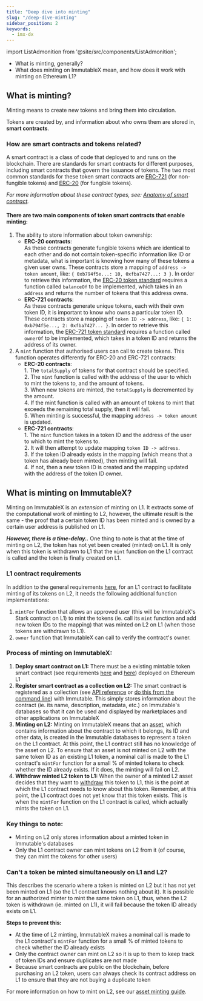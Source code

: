 ```yaml
---
title: "Deep dive into minting"
slug: "/deep-dive-minting"
sidebar_position: 2
keywords:
  - imx-dx
---
```


import ListAdmonition from '@site/src/components/ListAdmonition';

<ListAdmonition>
    <ul>
        <li>What is minting, generally?</li>
        <li>What does minting on ImmutableX mean, and how does it work with minting on Ethereum L1?</li>
    </ul>
</ListAdmonition>

## What is minting?

Minting means to create new tokens and bring them into circulation.

Tokens are created by, and information about who owns them are stored in, **smart contracts**.

### How are smart contracts and tokens related?

A smart contract is a class of code that deployed to and runs on the blockchain. There are standards for smart contracts for different purposes, including smart contracts that govern the issuance of tokens. The two most common standards for these token smart contracts are [ERC-721](https://eips.ethereum.org/EIPS/eip-721) (for non-fungible tokens) and [ERC-20](https://eips.ethereum.org/EIPS/eip-20) (for fungible tokens).

_For more information about these contract types, see: [Anatomy of smart contract](../key-concepts/anatomy-smart-contract.md)._

#### There are two main components of token smart contracts that enable minting:
1. The ability to store information about token ownership:
    * **ERC-20 contracts**:<br/>As these contracts generate fungible tokens which are identical to each other and do not contain token-specific information like ID or metadata, what is important is knowing how many of these tokens a given user owns. These contracts store a mapping of `address -> token amount`, like: `{ 0xb794f5e...: 10, 0xfba7427...: 3 }`. In order to retrieve this information, the [ERC-20 token standard](https://eips.ethereum.org/EIPS/eip-20#methods) requires a function called `balanceOf` to be implemented, which takes in an `address` and returns the number of tokens that this address owns.
    * **ERC-721 contracts**:<br/>As these contracts generate unique tokens, each with their own token ID, it is important to know who owns a particular token ID. These contracts store a mapping of `token ID -> address`, like: `{ 1: 0xb794f5e..., 2: 0xfba7427... }`. In order to retrieve this information, the [ERC-721 token standard](https://eips.ethereum.org/EIPS/eip-721#specification) requires a function called `ownerOf` to be implemented, which takes in a token ID and returns the address of its owner.
2. A `mint` function that authorised users can call to create tokens. This function operates differently for ERC-20 and ERC-721 contracts:
    * **ERC-20 contracts**: <br/>1. The <code>totalSupply</code> of tokens for that contract should be specified. <br/>2. The <code>mint</code> function is called with the address of the user to which to mint the tokens to, and the amount of tokens. <br/>3. When new tokens are minted, the <code>totalSupply</code> is decremented by the amount. <br/>4. If the mint function is called with an amount of tokens to mint that exceeds the remaining total supply, then it will fail. <br/>5. When minting is successful, the mapping <code>address -> token amount</code> is updated.
    * **ERC-721 contracts**: <br/>1. The <code>mint</code> function takes in a token ID and the address of the user to which to mint the tokens to. <br/>2. It will then attempt to update mapping <code>token ID -> address</code>. <br/>3. If the token ID already exists in the mapping (which means that a token has already been minted), then minting will fail. <br/>4. If not, then a new token ID is created and the mapping updated with the address of the token ID owner.

## What is minting on ImmutableX?

Minting on ImmutableX is an _extension_ of minting on L1. It extracts some of the computational work of minting to L2, however, the ultimate result is the same - the proof that a certain token ID has been minted and is owned by a certain user address is published on L1.

***However, there is a time-delay..*** One thing to note is that at the time of minting on L2, the token has not yet been created (minted) on L1. It is only when this token is withdrawn to L1 that the `mint` function on the L1 contract is called and the token is finally created on L1.

### L1 contract requirements

In addition to the general requirements [here](#there-are-two-main-components-of-token-smart-contracts-that-enable-minting), for an L1 contract to facilitate minting of its tokens on L2, it needs the following additional function implementations:
1. `mintFor` function that allows an approved user (this will be ImmutableX's Stark contract on L1) to mint the tokens (ie. call its `mint` function and add new token IDs to the mapping) that was minted on L2 on L1 (when those tokens are withdrawn to L1).
2. `owner` function that ImmutableX can call to verify the contract's owner.

### Process of minting on ImmutableX:
1. **Deploy smart contract on L1:** There must be a existing mintable token smart contract (see requirements [here](#there-are-two-main-components-of-token-smart-contracts-that-enable-minting) and [here](#l1-contract-requirements)) deployed on Ethereum L1
2. **Register smart contract as a collection on L2:** The smart contract is registered as a collection (see [API reference](/reference#/operations/createCollection) or [do this from the command line](../launch-collection/register-collection/index.mdx)) with Immutable. This simply stores information about the contract (ie. its name, description, metadata, etc.) on Immutable's databases so that it can be used and displayed by marketplaces and other applications on ImmutableX
3. **Minting on L2:** Minting on ImmutableX means that an [asset](/reference#/operations/listAssets), which contains information about the contract to which it belongs, its ID and other data, is created in the Immutable databases to represent a token on the L1 contract. At this point, the L1 contract still has no knowledge of the asset on L2. To ensure that an asset is not minted on L2 with the same token ID as an existing L1 token, a nominal call is made to the L1 contract's `mintFor` function for a small % of minted tokens to check whether the ID already exists. If it does, the minting will fail on L2.
4. **Withdraw minted L2 token to L1:** When the owner of a minted L2 asset decides that they want to [withdraw](../guides/basic-guides/deposits-withdrawals/index.md) this token to L1, this is the point at which the L1 contract needs to know about this token. Remember, at this point, the L1 contract does not yet know that this token exists. This is when the `mintFor` function on the L1 contract is called, which actually mints the token on L1.

### Key things to note:
* Minting on L2 only stores information about a minted token in Immutable's databases
* Only the L1 contract owner can mint tokens on L2 from it (of course, they can mint the tokens for other users)

### Can't a token be minted simultaneously on L1 and L2?
This describes the scenario where a token is minted on L2 but it has not yet been minted on L1 (so the L1 contract knows nothing about it). It is possible for an authorized minter to mint the same token on L1, thus, when the L2 token is withdrawn (ie. minted on L1), it will fail because the token ID already exists on L1.

**Steps to prevent this:**
* At the time of L2 minting, ImmutableX makes a nominal call is made to the L1 contract's `mintFor` function for a small % of minted tokens to check whether the ID already exists
* Only the contract owner can mint on L2 so it is up to them to keep track of token IDs and ensure duplicates are not made
* Because smart contracts are public on the blockchain, before purchasing an L2 token, users can always check its contract address on L1 to ensure that they are not buying a duplicate token

For more information on how to mint on L2, see our [asset minting guide](../guides/basic-guides/mint-assets/index.md).